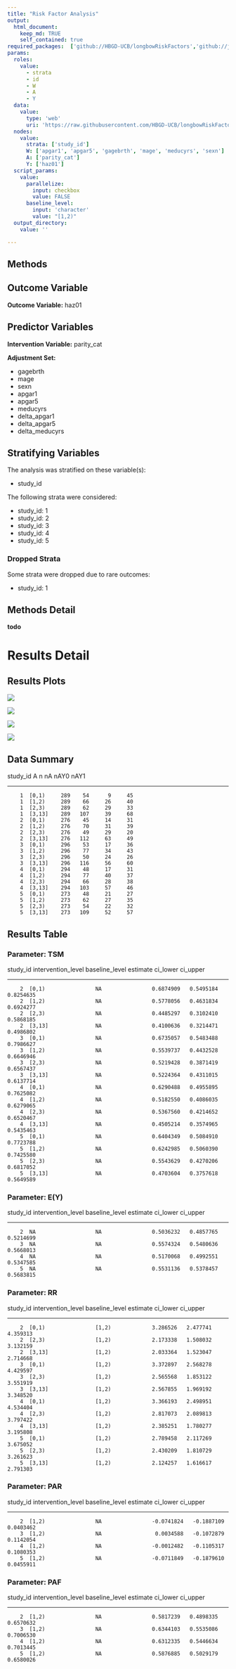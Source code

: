 ```yaml
---
title: "Risk Factor Analysis"
output: 
  html_document:
    keep_md: TRUE
    self_contained: true
required_packages:  ['github://HBGD-UCB/longbowRiskFactors','github://jeremyrcoyle/skimr@vector_types', 'github://tlverse/delayed']
params:
  roles:
    value:
      - strata
      - id
      - W
      - A
      - Y
  data: 
    value: 
      type: 'web'
      uri: 'https://raw.githubusercontent.com/HBGD-UCB/longbowRiskFactors/master/inst/sample_data/birthwt_data.csv'
  nodes:
    value:
      strata: ['study_id']
      W: ['apgar1', 'apgar5', 'gagebrth', 'mage', 'meducyrs', 'sexn']
      A: ['parity_cat']
      Y: ['haz01']
  script_params:
    value:
      parallelize:
        input: checkbox
        value: FALSE
      baseline_level:
        input: 'character'
        value: "[1,2)"
  output_directory:
    value: ''

---
```








## Methods
## Outcome Variable

**Outcome Variable:** haz01

## Predictor Variables

**Intervention Variable:** parity_cat

**Adjustment Set:**

* gagebrth
* mage
* sexn
* apgar1
* apgar5
* meducyrs
* delta_apgar1
* delta_apgar5
* delta_meducyrs

## Stratifying Variables

The analysis was stratified on these variable(s):

* study_id


The following strata were considered:

* study_id: 1
* study_id: 2
* study_id: 3
* study_id: 4
* study_id: 5

### Dropped Strata

Some strata were dropped due to rare outcomes:

* study_id: 1

## Methods Detail

**todo**




# Results Detail

## Results Plots
![](longbow_RiskFactors_files/figure-html/plot_tsm-1.png)<!-- -->

![](longbow_RiskFactors_files/figure-html/plot_rr-1.png)<!-- -->

![](longbow_RiskFactors_files/figure-html/plot_paf-1.png)<!-- -->

![](longbow_RiskFactors_files/figure-html/plot_par-1.png)<!-- -->

## Data Summary

 study_id  A           n    nA   nAY0   nAY1
---------  -------  ----  ----  -----  -----
        1  [0,1)     289    54      9     45
        1  [1,2)     289    66     26     40
        1  [2,3)     289    62     29     33
        1  [3,13]    289   107     39     68
        2  [0,1)     276    45     14     31
        2  [1,2)     276    70     31     39
        2  [2,3)     276    49     29     20
        2  [3,13]    276   112     63     49
        3  [0,1)     296    53     17     36
        3  [1,2)     296    77     34     43
        3  [2,3)     296    50     24     26
        3  [3,13]    296   116     56     60
        4  [0,1)     294    48     17     31
        4  [1,2)     294    77     40     37
        4  [2,3)     294    66     28     38
        4  [3,13]    294   103     57     46
        5  [0,1)     273    48     21     27
        5  [1,2)     273    62     27     35
        5  [2,3)     273    54     22     32
        5  [3,13]    273   109     52     57

## Results Table

### Parameter: TSM


 study_id  intervention_level   baseline_level     estimate    ci_lower    ci_upper
---------  -------------------  ---------------  ----------  ----------  ----------
        2  [0,1)                NA                0.6874909   0.5495184   0.8254635
        2  [1,2)                NA                0.5778056   0.4631834   0.6924277
        2  [2,3)                NA                0.4485297   0.3102410   0.5868185
        2  [3,13]               NA                0.4100636   0.3214471   0.4986802
        3  [0,1)                NA                0.6735057   0.5483488   0.7986627
        3  [1,2)                NA                0.5539737   0.4432528   0.6646946
        3  [2,3)                NA                0.5219428   0.3871419   0.6567437
        3  [3,13]               NA                0.5224364   0.4311015   0.6137714
        4  [0,1)                NA                0.6290488   0.4955895   0.7625082
        4  [1,2)                NA                0.5182550   0.4086035   0.6279065
        4  [2,3)                NA                0.5367560   0.4214652   0.6520467
        4  [3,13]               NA                0.4505214   0.3574965   0.5435463
        5  [0,1)                NA                0.6404349   0.5084910   0.7723788
        5  [1,2)                NA                0.6242985   0.5060390   0.7425580
        5  [2,3)                NA                0.5543629   0.4270206   0.6817052
        5  [3,13]               NA                0.4703604   0.3757618   0.5649589


### Parameter: E(Y)


 study_id  intervention_level   baseline_level     estimate    ci_lower    ci_upper
---------  -------------------  ---------------  ----------  ----------  ----------
        2  NA                   NA                0.5036232   0.4857765   0.5214699
        3  NA                   NA                0.5574324   0.5480636   0.5668013
        4  NA                   NA                0.5170068   0.4992551   0.5347585
        5  NA                   NA                0.5531136   0.5378457   0.5683815


### Parameter: RR


 study_id  intervention_level   baseline_level    estimate   ci_lower   ci_upper
---------  -------------------  ---------------  ---------  ---------  ---------
        2  [0,1)                [1,2)             3.286526   2.477741   4.359313
        2  [2,3)                [1,2)             2.173338   1.508032   3.132159
        2  [3,13]               [1,2)             2.033364   1.523047   2.714668
        3  [0,1)                [1,2)             3.372897   2.568278   4.429597
        3  [2,3)                [1,2)             2.565568   1.853122   3.551919
        3  [3,13]               [1,2)             2.567855   1.969192   3.348520
        4  [0,1)                [1,2)             3.366193   2.498951   4.534404
        4  [2,3)                [1,2)             2.817073   2.089813   3.797422
        4  [3,13]               [1,2)             2.385251   1.780277   3.195808
        5  [0,1)                [1,2)             2.789458   2.117269   3.675052
        5  [2,3)                [1,2)             2.430209   1.810729   3.261623
        5  [3,13]               [1,2)             2.124257   1.616617   2.791303


### Parameter: PAR


 study_id  intervention_level   baseline_level      estimate     ci_lower    ci_upper
---------  -------------------  ---------------  -----------  -----------  ----------
        2  [1,2)                NA                -0.0741824   -0.1887109   0.0403462
        3  [1,2)                NA                 0.0034588   -0.1072879   0.1142054
        4  [1,2)                NA                -0.0012482   -0.1105317   0.1080353
        5  [1,2)                NA                -0.0711849   -0.1879610   0.0455911


### Parameter: PAF


 study_id  intervention_level   baseline_level     estimate    ci_lower    ci_upper
---------  -------------------  ---------------  ----------  ----------  ----------
        2  [1,2)                NA                0.5817239   0.4898335   0.6570632
        3  [1,2)                NA                0.6344103   0.5535086   0.7006530
        4  [1,2)                NA                0.6312335   0.5446634   0.7013445
        5  [1,2)                NA                0.5876885   0.5029179   0.6580026


